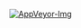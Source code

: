 [![AppVeyor-Img]][AppVeyor-Url]



[AppVeyor-Img]:https://ci.appveyor.com/api/projects/status/x9h8w9cljbf4dcf7/branch/blog?svg=true&passingText=deploy+ok&pendingText=deploy+pending&failingText=deploy+failed
[AppVeyor-Url]:https://ci.appveyor.com/project/linianhui/linianhui-github-io/branch/blog